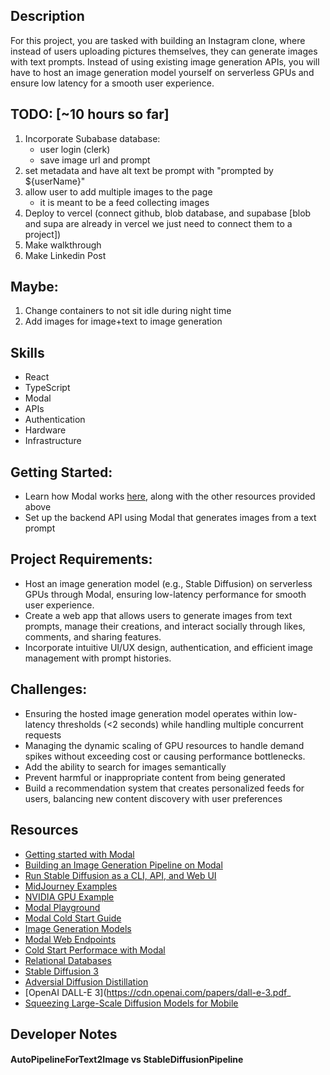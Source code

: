 ## Description

For this project, you are tasked with building an Instagram clone, where instead of users uploading pictures themselves, they can generate images with text prompts. Instead of using existing image generation APIs, you will have to host an image generation model yourself on serverless GPUs and ensure low latency for a smooth user experience.

## TODO: [~10 hours so far]

1. Incorporate Subabase database:
   - user login (clerk)
   - save image url and prompt
2. set metadata and have alt text be prompt with "prompted by ${userName}"
3. allow user to add multiple images to the page
   - it is meant to be a feed collecting images
4. Deploy to vercel (connect github, blob database, and supabase [blob and supa are already in vercel we just need to connect them to a project])
5. Make walkthrough
6. Make Linkedin Post

## Maybe:

1. Change containers to not sit idle during night time
2. Add images for image+text to image generation

## Skills

- React
- TypeScript
- Modal
- APIs
- Authentication
- Hardware
- Infrastructure

## Getting Started:

- Learn how Modal works [here](https://modal.com/docs/guide), along with the other resources provided above
- Set up the backend API using Modal that generates images from a text prompt

## Project Requirements:

- Host an image generation model (e.g., Stable Diffusion) on serverless GPUs through Modal, ensuring low-latency performance for smooth user experience.
- Create a web app that allows users to generate images from text prompts, manage their creations, and interact socially through likes, comments, and sharing features.
- Incorporate intuitive UI/UX design, authentication, and efficient image management with prompt histories.

## Challenges:

- Ensuring the hosted image generation model operates within low-latency thresholds (<2 seconds) while handling multiple concurrent requests
- Managing the dynamic scaling of GPU resources to handle demand spikes without exceeding cost or causing performance bottlenecks.
- Add the ability to search for images semantically
- Prevent harmful or inappropriate content from being generated
- Build a recommendation system that creates personalized feeds for users, balancing new content discovery with user preferences

## Resources

- [Getting started with Modal](https://modal.com/docs/examples/hello_world)
- [Building an Image Generation Pipeline on Modal](https://www.youtube.com/watch?v=sHSKArbiKmU)
- [Run Stable Diffusion as a CLI, API, and Web UI](https://modal.com/docs/examples/text_to_image)
- [MidJourney Examples](https://www.midjourney.com/explore?tab=top)
- [NVIDIA GPU Example](https://www.digitalocean.com/community/tutorials/h100_vs_other_gpus_choosing_the_right_gpu_for_your_machine_learning_workload)
- [Modal Playground](https://modal.com/playground/get_started)
- [Modal Cold Start Guide](https://modal.com/docs/guide/cold-start)
- [Image Generation Models](https://huggingface.co/models?pipeline_tag=text-to-image)
- [Modal Web Endpoints](https://modal.com/docs/guide/webhooks)
- [Cold Start Performace with Modal](https://modal.com/docs/guide/cold-start)
- [Relational Databases](https://www.seas.upenn.edu/~zives/03f/cis550/codd.pdf)
- [Stable Diffusion 3](https://arxiv.org/pdf/2403.03206)
- [Adversial Diffusion Distillation](https://arxiv.org/pdf/2311.17042)
- [OpenAI DALL-E 3](https://cdn.openai.com/papers/dall-e-3.pdf_
- [Squeezing Large-Scale Diffusion Models for Mobile](https://arxiv.org/pdf/2307.01193)

## Developer Notes

#### AutoPipelineForText2Image vs StableDiffusionPipeline
